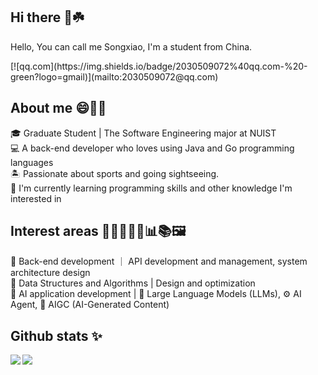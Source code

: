 ## Hi there 👋☘️
<p align="left">Hello, You can call me Songxiao, I'm a student from China.</p>
[![qq.com](https://img.shields.io/badge/2030509072%40qq.com-%20-green?logo=gmail)](mailto:2030509072@qq.com)

## About me 😄👀🌈
<p align="left">🎓 Graduate Student | The Software Engineering major at NUIST<br>💻 A back-end developer who loves using Java and Go programming languages<br>🏝️ Passionate about sports and going sightseeing.<br>🚀 I'm currently learning programming skills and other knowledge I'm interested in</p>

## Interest areas 🌵🍀🌱🌿🌾📊📚🖼️
<p align="left">🔧 Back-end development ｜ API development and management, system architecture design<br>🎢 Data Structures and Algorithms | Design and optimization<br>👨 AI application development | 🧠 Large Language Models (LLMs), ⚙️ AI Agent, 🎨 AIGC (AI-Generated Content)</p>

## Github stats ✨
<a href="https://github.com/a-little-fool"><img align='left' src="https://github-readme-stats.vercel.app/api?username=a-little-fool&show_icons=true&theme=radical&count_private=true"></a>
<a href="https://github.com/a-little-fool">
  <img align="center" src="https://github-readme-stats.vercel.app/api/top-langs/?username=a-little-fool&layout=compact&langs_count=8&hide=css,scss,FreeMarker,Smalltalk&theme=github_dark" />
</a>
